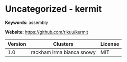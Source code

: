 # Uncategorized - kermit



**Keywords:** assembly

**Website:** <https://github.com/rikuu/kermit>

| Version | Clusters | License |
| ------- | -------- | ------- |
| 1.0 | rackham irma bianca snowy | MIT |
